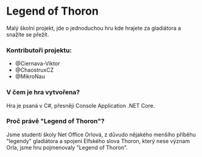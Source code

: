 # Legend of Thoron
  Malý školní projekt, jde o jednoduchou hru kde hrajete za gladiátora a snažíte se přežít.

### Kontributoři projektu:
  - @Ciernava-Viktor
  - @ChaostruxCZ
  - @MikroNau
  
### V čem je hra vytvořena?
  Hra je psaná v C#, přesněji Console Application .NET Core.
  
### Proč právě "Legend of Thoron"?
  Jsme studenti školy Net Office Orlová, z důvudo nějakého menšího příběhu "legendy" gladiátora a spojení Elfského slova Thoron, který nese význam Orla, jsme hru pojmenovaly "Legend of Thoron". 
